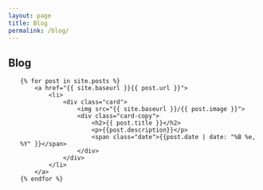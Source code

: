 ```yaml
---
layout: page
title: Blog
permalink: /blog/
---
```


<h2 class="list-title">Blog</h2>

<ul class="blog-list">

	{% for post in site.posts %}
		<a href="{{ site.baseurl }}{{ post.url }}">
		  	<li>
		  		<div class="card">
		  			<img src="{{ site.baseurl }}/{{ post.image }}">
		  			<div class="card-copy">
						<h2>{{ post.title }}</h2>
						<p>{{post.description}}</p>
						<span class="date">{{post.date | date: "%B %e, %Y" }}</span>
					</div>
				</div>
		  	</li>
	  	</a>
	{% endfor %}

</ul>
